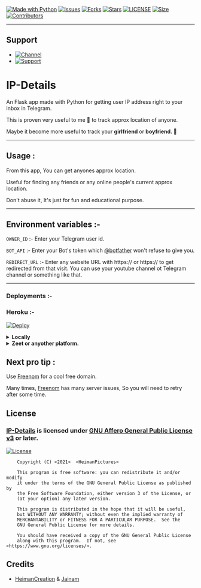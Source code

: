 
[![Made with Python](https://img.shields.io/badge/python-3.9.4-green?style=for-the-badge&logo=python&logoColor=yellow&color=green)](https://www.python.org)
[![Issues](https://img.shields.io/github/issues/HeimanPictures/IP-Details?style=for-the-badge&color=green)](https://github.com/HeimanPictures/IP-Details/issues)
[![Forks](https://img.shields.io/github/forks/HeimanPictures/IP-Details?style=for-the-badge&color=green)](https://github.com/HeimanPictures/IP-Details/fork)
[![Stars](https://img.shields.io/github/stars/HeimanPictures/IP-Details?style=for-the-badge&color=green)](https://github.com/HeimanPictures/IP-Details)
[![LICENSE](https://img.shields.io/github/license/HeimanPictures/Ip-Details?color=green&style=for-the-badge)](https://github.com/HeimanPictures/IP-Details)
[![Size](https://img.shields.io/github/repo-size/HeimanPictures/IP-Details?style=for-the-badge&color=green)](https://github.com/HeimanPictures/IP-Details)
[![Contributors](https://img.shields.io/github/contributors/HeimanPictures/IP-Details?style=for-the-badge&color=green)](https://github.com/HeimanPictures/IP-Details)

---
## Support 
- [![Channel](https://img.shields.io/badge/Telegram-Channel-green?style=for-the-badge&logo=telegram)](https://t.me/HeimanSupports)
- [![Support](https://img.shields.io/badge/Telegram-Group-green?style=for-the-badge&logo=telegram)](https://t.me/HeimanSupport)




# IP-Details

An Flask app made with Python for getting user IP address right to your inbox in Telegram.

This is proven very useful to me 🙂 to track approx location of anyone.

Maybe it become more useful to track your <b>girlfriend </b> or <b>boyfriend.  🤷  </b>  

---
## Usage :
From this app, You can get anyones approx location.

Useful for finding any friends or any online people's current approx location.

Don't abuse it, It's just for fun and educational purpose.



---
## Environment variables :- 

`OWNER_ID` :- Enter your Telegram user id.

`BOT_API` :- Enter your Bot's token which [@botfather](https://t.me/botfather) won't refuse to give you.

`REDIRECT_URL` :- Enter any website URL with https:// or https:// to get redirected from that visit. You can use your youtube channel ot Telegram channel or something like that.

---
	
### Deployments :-	

### Heroku :-
[![Deploy](https://www.herokucdn.com/deploy/button.svg)](https://dashboard.heroku.com/new?template=https://github.com/HeimanPictures/IP-Finder)


<details>
<summary><b>Locally</b></summary>
 <br>1. Clone it to your Local server.</br>
 <br>2. Add environment variables or remove them and use as normal varibales.</br>
 <br>3. Run the file <code>main.py</code></br>
 <br>4. You will get your access port.</br>
 <br><b>But this will only be usable if you are testing or editing for a good feature..</b></br>
</details>



<details>
<summary><b>Zeet or anyother platform.</b></summary>
<br>1. Clone this repo or fork it.</br>
<br>2. Set the variables as envirenment variables.</br>
<br>3. Publish it.</br>
</details>


## Next pro tip :
 Use [Freenom](https://www.freenom.com) for a cool free domain.
 
 Many times, [Freenom](https://www.freenom.com) has many server issues, So you will need to retry after some time.
 

## License 
### [IP-Details](https://github.com/HeimanPictures/IP-Details) is licensed under [GNU Affero General Public License v3](https://www.gnu.org/) or later.

[![License](https://www.gnu.org/graphics/gplv3-or-later.png)](LICENSE)

```
    Copyright (C) <2021>  <HeimanPictures>

    This program is free software: you can redistribute it and/or modify
    it under the terms of the GNU General Public License as published by
    the Free Software Foundation, either version 3 of the License, or
    (at your option) any later version.

    This program is distributed in the hope that it will be useful,
    but WITHOUT ANY WARRANTY; without even the implied warranty of
    MERCHANTABILITY or FITNESS FOR A PARTICULAR PURPOSE.  See the
    GNU General Public License for more details.

    You should have received a copy of the GNU General Public License
    along with this program.  If not, see <https://www.gnu.org/licenses/>.
```

## Credits 

- [HeimanCreation](https://telegram.dog/HeimanSupports) & [Jainam](http://jainam.me/)
